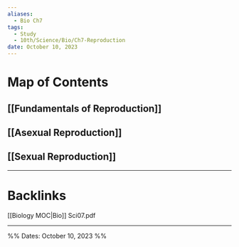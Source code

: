 ```yaml
---
aliases:
  - Bio Ch7
tags:
  - Study
  - 10th/Science/Bio/Ch7-Reproduction
date: October 10, 2023
---
```

# Map of Contents
## [[Fundamentals of Reproduction]]
## [[Asexual Reproduction]]
## [[Sexual Reproduction]]


---
# Backlinks
[[Biology MOC|Bio]]
Sci07.pdf

---

%%
Dates: October 10, 2023
%%